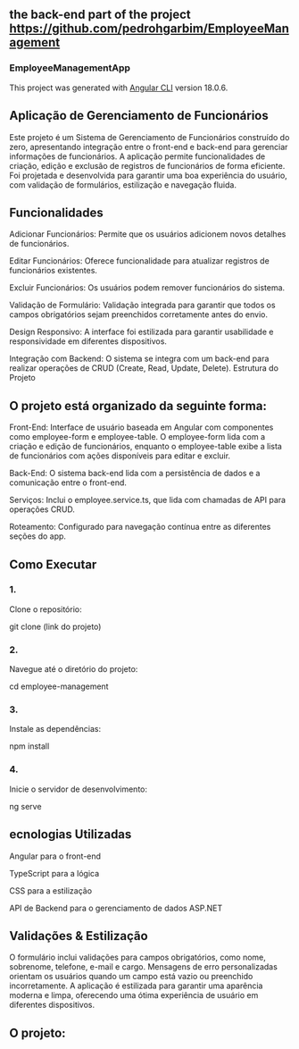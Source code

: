 ## the back-end part of the project https://github.com/pedrohgarbim/EmployeeManagement
### EmployeeManagementApp

This project was generated with [Angular CLI](https://github.com/angular/angular-cli) version 18.0.6.

## Aplicação de Gerenciamento de Funcionários
Este projeto é um Sistema de Gerenciamento de Funcionários construído do zero, apresentando integração entre o front-end e back-end para gerenciar informações de funcionários. A aplicação permite funcionalidades de criação, edição e exclusão de registros de funcionários de forma eficiente. Foi projetada e desenvolvida para garantir uma boa experiência do usuário, com validação de formulários, estilização e navegação fluida.

## Funcionalidades
Adicionar Funcionários: Permite que os usuários adicionem novos detalhes de funcionários.


Editar Funcionários: Oferece funcionalidade para atualizar registros de funcionários existentes.


Excluir Funcionários: Os usuários podem remover funcionários do sistema.


Validação de Formulário: Validação integrada para garantir que todos os campos obrigatórios sejam preenchidos corretamente antes do envio.


Design Responsivo: A interface foi estilizada para garantir usabilidade e responsividade em diferentes dispositivos.


Integração com Backend: O sistema se integra com um back-end para realizar operações de CRUD (Create, Read, Update, Delete).
Estrutura do Projeto


## O projeto está organizado da seguinte forma:
Front-End: Interface de usuário baseada em Angular com componentes como employee-form e employee-table. O employee-form lida com a criação e edição de funcionários, enquanto o employee-table exibe a lista de funcionários com ações disponíveis para editar e excluir.


Back-End: O sistema back-end lida com a persistência de dados e a comunicação entre o front-end. 


Serviços: Inclui o employee.service.ts, que lida com chamadas de API para operações CRUD.


Roteamento: Configurado para navegação contínua entre as diferentes seções do app.
## Como Executar
### 1. 
Clone o repositório:

git clone (link do projeto)

### 2.
Navegue até o diretório do projeto:

cd employee-management
### 3.
Instale as dependências:

npm install
### 4.
Inicie o servidor de desenvolvimento:

ng serve 
## ecnologias Utilizadas
Angular para o front-end

TypeScript para a lógica

CSS para a estilização

API de Backend para o gerenciamento de dados ASP.NET
## Validações & Estilização
O formulário inclui validações para campos obrigatórios, como nome, sobrenome, telefone, e-mail e cargo. Mensagens de erro personalizadas orientam os usuários quando um campo está vazio ou preenchido incorretamente. A aplicação é estilizada para garantir uma aparência moderna e limpa, oferecendo uma ótima experiência de usuário em diferentes dispositivos.

## O projeto:
